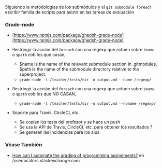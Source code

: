 Siguiendo la metodologías de los submódulos y el `git submodule foreach `
escribir familia de scripts para asistir en las tareas de evaluación

### Grade-node

* [https://www.npmjs.com/package/ghedsh-grade-node](https://www.npmjs.com/package/ghedsh-grade-node)

* Restringir la acción del `foreach` con una regexp que actuen sobre `$name` o `$path` cob  los que casan,
    - $name is the name of the relevant submodule section in .gitmodules, $path is the name of the submodule directory relative to the superproject.
    - `grade-node -t /teacher/tests/dir -o output.md --name /regexp/`
* Restringir la acción del `foreach` con una regexp que actuen sobre `$name` o `$path` cob  los que NO CASAN,
    - `grade-node -t /teacher/tests/dir -o output.md --noname /regexp/`
   
* Soporte para Travis, CircleCI, etc. 
    - Se copian los tests del profesor y se hace un push
    - Se usa la  API de Travis, CircleCI, etc. para obtener los resultados ?
    - Se generan las incidencias para los alus

### Véase También

* [How can I automate the grading of programming assignments?](https://cseducators.stackexchange.com/questions/1205/how-can-i-automate-the-grading-of-programming-assignments) en /cseducators.stackexchange.com
